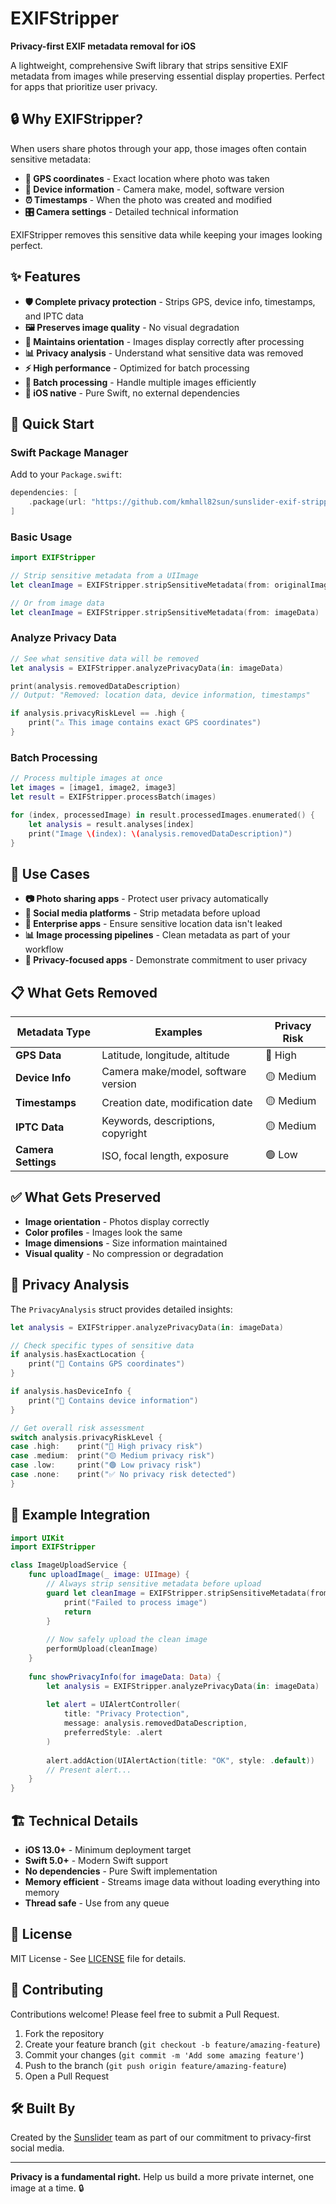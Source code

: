 # EXIFStripper

**Privacy-first EXIF metadata removal for iOS**

A lightweight, comprehensive Swift library that strips sensitive EXIF metadata from images while preserving essential display properties. Perfect for apps that prioritize user privacy.

## 🔒 Why EXIFStripper?

When users share photos through your app, those images often contain sensitive metadata:
- **📍 GPS coordinates** - Exact location where photo was taken
- **📱 Device information** - Camera make, model, software version
- **⏰ Timestamps** - When the photo was created and modified
- **🎛️ Camera settings** - Detailed technical information

EXIFStripper removes this sensitive data while keeping your images looking perfect.

## ✨ Features

- **🛡️ Complete privacy protection** - Strips GPS, device info, timestamps, and IPTC data
- **🖼️ Preserves image quality** - No visual degradation
- **📐 Maintains orientation** - Images display correctly after processing
- **📊 Privacy analysis** - Understand what sensitive data was removed
- **⚡ High performance** - Optimized for batch processing
- **🧪 Batch processing** - Handle multiple images efficiently
- **📱 iOS native** - Pure Swift, no external dependencies

## 🚀 Quick Start

### Swift Package Manager

Add to your `Package.swift`:

```swift
dependencies: [
    .package(url: "https://github.com/kmhall82sun/sunslider-exif-stripper.git", from: "1.0.0")
]
```

### Basic Usage

```swift
import EXIFStripper

// Strip sensitive metadata from a UIImage
let cleanImage = EXIFStripper.stripSensitiveMetadata(from: originalImage)

// Or from image data
let cleanImage = EXIFStripper.stripSensitiveMetadata(from: imageData)
```

### Analyze Privacy Data

```swift
// See what sensitive data will be removed
let analysis = EXIFStripper.analyzePrivacyData(in: imageData)

print(analysis.removedDataDescription)
// Output: "Removed: location data, device information, timestamps"

if analysis.privacyRiskLevel == .high {
    print("⚠️ This image contains exact GPS coordinates")
}
```

### Batch Processing

```swift
// Process multiple images at once
let images = [image1, image2, image3]
let result = EXIFStripper.processBatch(images)

for (index, processedImage) in result.processedImages.enumerated() {
    let analysis = result.analyses[index]
    print("Image \(index): \(analysis.removedDataDescription)")
}
```

## 🎯 Use Cases

- **📷 Photo sharing apps** - Protect user privacy automatically
- **💬 Social media platforms** - Strip metadata before upload
- **🏢 Enterprise apps** - Ensure sensitive location data isn't leaked
- **📊 Image processing pipelines** - Clean metadata as part of your workflow
- **🔐 Privacy-focused apps** - Demonstrate commitment to user privacy

## 📋 What Gets Removed

| Metadata Type | Examples | Privacy Risk |
|---------------|----------|--------------|
| **GPS Data** | Latitude, longitude, altitude | 🔴 High |
| **Device Info** | Camera make/model, software version | 🟡 Medium |
| **Timestamps** | Creation date, modification date | 🟡 Medium |
| **IPTC Data** | Keywords, descriptions, copyright | 🟡 Medium |
| **Camera Settings** | ISO, focal length, exposure | 🟢 Low |

## ✅ What Gets Preserved

- **Image orientation** - Photos display correctly
- **Color profiles** - Images look the same
- **Image dimensions** - Size information maintained
- **Visual quality** - No compression or degradation

## 🔬 Privacy Analysis

The `PrivacyAnalysis` struct provides detailed insights:

```swift
let analysis = EXIFStripper.analyzePrivacyData(in: imageData)

// Check specific types of sensitive data
if analysis.hasExactLocation {
    print("🚨 Contains GPS coordinates")
}

if analysis.hasDeviceInfo {
    print("📱 Contains device information")
}

// Get overall risk assessment
switch analysis.privacyRiskLevel {
case .high:    print("🔴 High privacy risk")
case .medium:  print("🟡 Medium privacy risk") 
case .low:     print("🟢 Low privacy risk")
case .none:    print("✅ No privacy risk detected")
}
```

## 🧪 Example Integration

```swift
import UIKit
import EXIFStripper

class ImageUploadService {
    func uploadImage(_ image: UIImage) {
        // Always strip sensitive metadata before upload
        guard let cleanImage = EXIFStripper.stripSensitiveMetadata(from: image) else {
            print("Failed to process image")
            return
        }
        
        // Now safely upload the clean image
        performUpload(cleanImage)
    }
    
    func showPrivacyInfo(for imageData: Data) {
        let analysis = EXIFStripper.analyzePrivacyData(in: imageData)
        
        let alert = UIAlertController(
            title: "Privacy Protection",
            message: analysis.removedDataDescription,
            preferredStyle: .alert
        )
        
        alert.addAction(UIAlertAction(title: "OK", style: .default))
        // Present alert...
    }
}
```

## 🏗️ Technical Details

- **iOS 13.0+** - Minimum deployment target
- **Swift 5.0+** - Modern Swift support
- **No dependencies** - Pure Swift implementation
- **Memory efficient** - Streams image data without loading everything into memory
- **Thread safe** - Use from any queue

## 📄 License

MIT License - See [LICENSE](LICENSE) file for details.

## 🤝 Contributing

Contributions welcome! Please feel free to submit a Pull Request.

1. Fork the repository
2. Create your feature branch (`git checkout -b feature/amazing-feature`)
3. Commit your changes (`git commit -m 'Add some amazing feature'`)
4. Push to the branch (`git push origin feature/amazing-feature`)
5. Open a Pull Request

## 🛠️ Built By

Created by the [Sunslider](https://sunslider.social) team as part of our commitment to privacy-first social media.

---

**Privacy is a fundamental right.** Help us build a more private internet, one image at a time. 🔒

